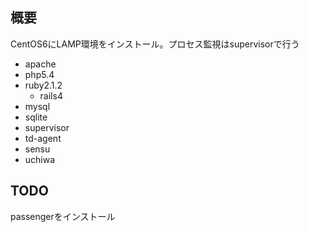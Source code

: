  概要
----
CentOS6にLAMP環境をインストール。プロセス監視はsupervisorで行う

- apache
- php5.4
- ruby2.1.2
  - rails4
- mysql
- sqlite
- supervisor
- td-agent
- sensu
- uchiwa

TODO
----
passengerをインストール
